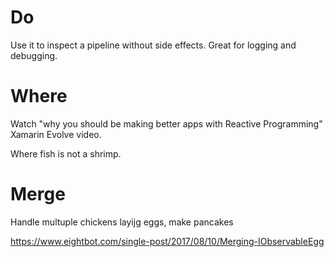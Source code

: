 # Do

Use it to inspect a pipeline without side effects. Great for logging and debugging.

# Where

Watch "why you should be making better apps with Reactive Programming" Xamarin Evolve video.

Where fish is not a shrimp.

# Merge

Handle multuple chickens layijg eggs, make pancakes

https://www.eightbot.com/single-post/2017/08/10/Merging-IObservableEgg
